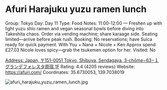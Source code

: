 # Afuri Harajuku yuzu ramen lunch

Group: Tokyo
Day: Day 11
Type: Food
Notes: 11:00-12:00 — Freshen up with light yuzu shio ramen and vegan seasonal bowls before diving into Takeshita chaos. Order via vending machine; share karaage side. Seating limited—arrive before peak rush. Booking: No reservations; have Suica ready for quick payment. With You + Nana + Nicole + Ken Approx spend £27.03 Nicole loves spicy—grab the tsukemen option for her.
Visited: No

[Address: Japan, 〒151-0051 Tokyo, Shibuya, Sendagaya, 3-chōme−63−１ グランデフォレスタ原宿 1F](https://maps.google.com/?cid=14658399961265590294)
Rating: 4.4 (4205 reviews)
Website: https://afuri.com/
Coordinates: 35.6730053, 139.7038019

![afuri_harajuku_yuzu_ramen_lunch.jpg](Afuri%20Harajuku%20yuzu%20ramen%20lunch%20afuriharajuk0120100289/afuri_harajuku_yuzu_ramen_lunch.jpg)
